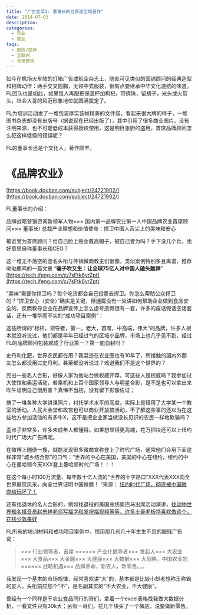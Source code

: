 ```yaml
---
title: "广告韭菜3: 董事长的经典造型和著作"
date: 2014-07-03
description: 
categories:
  - 农业
  - 商业
tags:
  - 腐败/犯罪
  - 互联网
  - 市场营销
---
```



如今在机场火车站的灯箱广告或航空杂志上，随处可见类似的营销顾问的经典造型和招牌动作：两手交叉抱胸，无领中式服装，很有点要继承中华文化道统的味道。FL团队也是如此，如果每人再配把保温杯加枸杞，带佛珠，留胡子，光头或火箭头，社会大哥的风范形象地位就圆满奠定了。

FL为培训活动发了一堆包装厚实装帧精美的文件袋，看起来很大牌的样子，一堆图书杂志却没有出版号（据说现在已经出版了），其中引用了很多商业图片，没有注明来源，也不可能低成本获得授权使用，这是明目张胆的盗用，首席品牌顾问怎么犯这样低级的错误呢？

FL的董事长还是个文化人，著作颇丰。

# **《品牌农业》**

[https://book.douban.com/subject/24721902/](https://book.douban.com/subject/24721902/)

FL董事长的介绍：

品牌战略营销咨询新领军人物××× 国内第一品牌农业第一人中国品牌农业首席顾问××× 董事长/ 总裁产业理想和价值使命：捍卫中国人舌尖上的美味和安心

被谁誉为首席顾问？给自己脸上贴金戴高帽子，被自己誉为吗？手下没几个兵，也好意思自称董事长和CEO？

这一堆无不落空的虚名头衔与传销微商教主们很像，类似案例特别多且离谱，推荐呦呦鹿鸣的一篇文章 “**骗子吹又生：让全球75亿人对中国人磕头跪拜**” [https://tech.ifeng.com/c/7sFtk6yrZpt](https://tech.ifeng.com/c/7sFtk6yrZpt)

“美味”需要你捍卫吗？每个吃货都会自己投票去捍卫。你怎么帮助公众捍卫的？“捍卫安心（安全）”确实是关键，但通篇没有一处讲如何帮助企业做到食品安全的，反而教导企业在品牌宣传上怎么虚夸造假很有一套，许多的废话假话空话套话，还有一堆华而不实的“成功项目案例”**：**

这些所谓的“标杆，领导者，第一，老大，首席，中高端，伟大”的品牌，许多人根本就没听说过，他们都是早年已经过气的区域小品牌，市场上也几乎见不到，经过FL的品牌顾问包装就成了行业第一？第一能自封吗？

史丹利化肥，世界农民都在用？我混迹在农业圈也有10年了，所接触的国内外朋友怎么都没用过史丹利，甚至都没听说过？难道我们不是这个世界的？

亮出一些名人合影，好像人家为他站台做权威评荐，可这些人是权威吗？我参加过大使馆和奥运活动，若乘机和上百个国家领导人与明星合影，是不是也可以拿出来吹牛证明自己很厉害？真悔不当初，没有留下影像佐证；

搞了一堆各种大学讲课照片，衬托学术水平的高度，实际上是租用了大学某一个教室的活动。人民大会堂和故宫也可以商业开放搞活动，不了解这些事的还以为在这些地方参加活动的有多牛X，这不是把企业家当做没长见识的农民一样地欺骗吗？

歪点子非常多，许多未成年人都懂得。如果想显得更高端，花万把块还可以上纽约时代广场大广告牌呢。

在微博上随便一搜，就能发现很多微商宣称登上了时代广场，通常他们会用下面这样非常“城乡结合部”的口气：“世界的中心在美国，美国的中心在纽约，纽约的中心在曼哈顿今天XXX登上曼哈顿时代广场！！！

在这个每小时100万流量、每年数十亿人流的“世界的十字路口”XXX代表XXX向全世界展现风采，向全世界证明中国微商！ ”来源： [纽约时代广场，彻底被中国微商给玩坏了！](http://www.sohu.com/a/229161064_174744)

还有找退休的名人合影的，例如找退役的美国总统奥巴马出席活动演讲，[找动物世界知名播音员赵忠祥老师写福字和发祝福视频等等，许多土豪老板特喜欢做这个，花钱少效果好](https://www.rmzxw.com.cn/c/2019-10-22/2448224.shtml?n2m=1)

FL所有的培训材料和成功项目案例中，惯用那几句几十年生生不息的脑残广告词：

> ××× 行业领导者，首席 ×××××× 产业化倡导者××× 发起人××× 大农业××× 大食品××× 大金融××× 大健康××× 大数据××× 大战略，中国农业的 ×××××× 战略机遇××× 品牌革命，新农人，新零售。。。

我发现一个基本的市场规律，经常喜欢讲“大”的，基本都是比较小却老想称王称霸的妄人，头衔前应加个“不”，是名副其实的“不大农业，不大健康”。

曾经有一个同样是干农业食品同行的哥们，拿着一个excel表格找我做大数据分析，一看文件只有30k大；另有一哥们，花几千块买了一个微店，说要做新零售。
